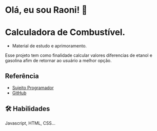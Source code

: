
# Olá, eu sou Raoni! 👋
# Calculadora de Combustível.
- Material de estudo e aprimoramento.

Esse projeto tem como finalidade calcular valores 
diferencias de etanol e gasolina afim de retornar ao
usuário a melhor opção.




## Referência

 - [Sujeito Programador](https://sujeitoprogramador.com/minicurso/)
 - [GitHub](https://github.com/sujeitoprogramador) 


## 🛠 Habilidades
Javascript, HTML, CSS...

